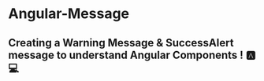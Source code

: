 # Angular-Message

## Creating a Warning Message & SuccessAlert message to understand Angular Components ! 🅰️ 💻 


